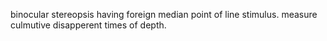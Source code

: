 binocular stereopsis having foreign median point of line stimulus.
measure culmutive disapperent times of depth.

